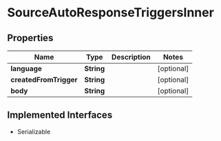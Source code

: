 

# SourceAutoResponseTriggersInner


## Properties

| Name | Type | Description | Notes |
|------------ | ------------- | ------------- | -------------|
|**language** | **String** |  |  [optional] |
|**createdFromTrigger** | **String** |  |  [optional] |
|**body** | **String** |  |  [optional] |


## Implemented Interfaces

* Serializable


